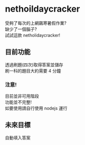 # nethoildaycracker

受夠了每次的上網飆寒暑假作業?  
缺少了一個腦子?  
試試這款 netholidaycracker!

## 目前功能

透過刷題(四次)取得答案並儲存  
刷一科的題目大約需要 4 分鐘

### 注意!

目前並非可用階段  
功能並不完整!  
如要使用請自行使用 nodejs 運行

## 未來目標

自動填入答案
